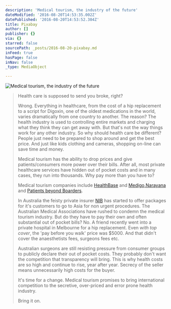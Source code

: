 ```yaml
---
description: 'Medical tourism, the industry of the future'
dateModified: '2016-08-20T14:53:35.002Z'
datePublished: '2016-08-20T14:53:52.304Z'
title: Pixabay
author: []
publisher: {}
via: {}
starred: false
sourcePath: _posts/2016-08-20-pixabay.md
inFeed: true
hasPage: false
inNav: false
_type: MediaObject

---
```

![Medical tourism, the industry of the future](https://the-grid-user-content.s3-us-west-2.amazonaws.com/04e95aeb-ad8b-4687-b4c7-1c5ed2c78b0d.png)

> Health care is supposed to send you broke, right?
> 
> Wrong. Everything in healthcare, from the cost of a hip replacement to a script for Digoxin, one of the oldest medications in the world, varies dramatically from one country to another. The reason? The health industry is used to controlling entire markets and charging what they think they can get away with. But that's not the way things work for any other industry. So why should health care be different? People just need to be prepared to shop around and get the best price. And just like kids clothing and cameras, shopping on-line can save time and money.
> 
> Medical tourism has the ability to drop prices and give patients/consumers more power over their bills. After all, most private healthcare services have hidden out of pocket costs and in many cases, they run into thousands. Why pay more than you have to? 
> 
> Medical tourism companies include [HealthBase][0] and [Medigo,][1][Narayana][2] and [Patients beyond Boarders][3]. 
> 
> In Australia the feisty private insurer [NIB][4] has started to offer packages for it's customers to go to Asia for non urgent procedures. The Australian Medical Associations have rushed to condemn the medical tourism industry. But do they have to pay their own and often substantial out of pocket bills? No. A friend recently went into a private hospital in Melbourne for a hip replacement. Even _with top cover_, the 'pay before you walk' price was $5000\. And that didn't cover the anaesthetists fees, surgeons fees etc. 
> 
> Australian surgeons are still resisting pressure from consumer groups to publicly declare their out of pocket costs. They probably don't want the competition that transparency will bring. This is why health costs are so high and continue to rise, year after year. Secrecy of the seller means unnecessarily high costs for the buyer.
> 
> It's time for a change. Medical tourism promises to bring international competition to the secretive, over-priced and error prone health industry. 
> 
> Bring it on.



[0]: http://www.healthbase.com/ "HealthBase"
[1]: https://www.medigo.com/en-au "Medigo"
[2]: http://www.narayanahealth.org/ "Narayana"
[3]: http://www.patientsbeyondborders.com/ "Patients beyond boarders"
[4]: https://www.nib.com.au/ "NIB"
